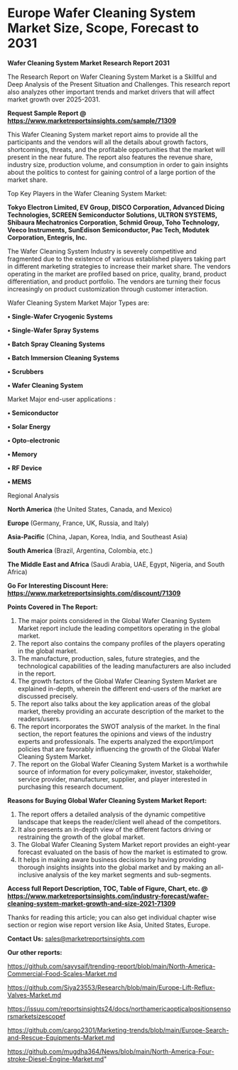 # Europe Wafer Cleaning System Market Size, Scope, Forecast to 2031

<strong>Wafer Cleaning System Market Research Report 2031</strong>

The Research Report on Wafer Cleaning System Market is a Skillful and Deep Analysis of the Present Situation and Challenges. This research report also analyzes other important trends and market drivers that will affect market growth over 2025-2031.

<strong>Request Sample Report @ <a href=https://www.marketreportsinsights.com/sample/71309>https://www.marketreportsinsights.com/sample/71309</a></strong>

This Wafer Cleaning System market report aims to provide all the participants and the vendors will all the details about growth factors, shortcomings, threats, and the profitable opportunities that the market will present in the near future. The report also features the revenue share, industry size, production volume, and consumption in order to gain insights about the politics to contest for gaining control of a large portion of the market share.

Top Key Players in the Wafer Cleaning System Market:

<strong>Tokyo Electron Limited, EV Group, DISCO Corporation, Advanced Dicing Technologies, SCREEN Semiconductor Solutions, ULTRON SYSTEMS, Shibaura Mechatronics Corporation, Schmid Group, Toho Technology, Veeco Instruments, SunEdison Semiconductor, Pac Tech, Modutek Corporation, Entegris, Inc.</strong>

The Wafer Cleaning System Industry is severely competitive and fragmented due to the existence of various established players taking part in different marketing strategies to increase their market share. The vendors operating in the market are profiled based on price, quality, brand, product differentiation, and product portfolio. The vendors are turning their focus increasingly on product customization through customer interaction.

Wafer Cleaning System Market Major Types are:

<strong>• Single-Wafer Cryogenic Systems

• Single-Wafer Spray Systems

• Batch Spray Cleaning Systems

• Batch Immersion Cleaning Systems

• Scrubbers

• Wafer Cleaning System</strong>

Market Major end-user applications :

<strong>• Semiconductor

• Solar Energy

• Opto-electronic

• Memory

• RF Device

• MEMS</strong>

Regional Analysis

</u><strong><b>North America</b></strong> (the United States, Canada, and Mexico)

<strong><b>Europe </b></strong>(Germany, France, UK, Russia, and Italy)

<strong><b>Asia-Pacific</b></strong> (China, Japan, Korea, India, and Southeast Asia)

<strong><b>South America</b></strong> (Brazil, Argentina, Colombia, etc.)

<strong><b>The Middle East and Africa</b></strong> (Saudi Arabia, UAE, Egypt, Nigeria, and South Africa)

<strong>Go For Interesting Discount Here: <a href=https://www.marketreportsinsights.com/discount/71309>https://www.marketreportsinsights.com/discount/71309</a></strong>

<strong>Points Covered in The Report:</strong>
<ol>
  <li>The major points considered in the Global Wafer Cleaning System Market report include the leading competitors operating in the global market.</li>
  <li>The report also contains the company profiles of the players operating in the global market.</li>
  <li>The manufacture, production, sales, future strategies, and the technological capabilities of the leading manufacturers are also included in the report.</li>
  <li>The growth factors of the Global Wafer Cleaning System Market are explained in-depth, wherein the different end-users of the market are discussed precisely.</li>
  <li>The report also talks about the key application areas of the global market, thereby providing an accurate description of the market to the readers/users.</li>
  <li>The report incorporates the SWOT analysis of the market. In the final section, the report features the opinions and views of the industry experts and professionals. The experts analyzed the export/import policies that are favorably influencing the growth of the Global Wafer Cleaning System Market.</li>
  <li>The report on the Global Wafer Cleaning System Market is a worthwhile source of information for every policymaker, investor, stakeholder, service provider, manufacturer, supplier, and player interested in purchasing this research document.</li>
</ol>
<strong>Reasons for Buying Global Wafer Cleaning System Market Report:</strong>

<ol>
  <li>The report offers a detailed analysis of the dynamic competitive landscape that keeps the reader/client well ahead of the competitors.</li>
  <li>It also presents an in-depth view of the different factors driving or restraining the growth of the global market.</li>
  <li>The Global Wafer Cleaning System Market report provides an eight-year forecast evaluated on the basis of how the market is estimated to grow.</li>
  <li>It helps in making aware business decisions by having providing thorough insights insights into the global market and by making an all-inclusive analysis of the key market segments and sub-segments.</li>
</ol>
<strong>Access full Report Description, TOC, Table of Figure, Chart, etc. @ <a href=https://www.marketreportsinsights.com/industry-forecast/wafer-cleaning-system-market-growth-and-size-2021-71309>https://www.marketreportsinsights.com/industry-forecast/wafer-cleaning-system-market-growth-and-size-2021-71309</a></strong>


Thanks for reading this article; you can also get individual chapter wise section or region wise report version like Asia, United States, Europe.

<strong>Contact Us:</strong>
sales@marketreportsinsights.com

<strong>Our other reports:</strong>

<a href=https://github.com/sayysaif/trending-report/blob/main/North-America-Commercial-Food-Scales-Market.md>https://github.com/sayysaif/trending-report/blob/main/North-America-Commercial-Food-Scales-Market.md</a>

<a href=https://github.com/Siya23553/Research/blob/main/Europe-Lift-Reflux-Valves-Market.md>https://github.com/Siya23553/Research/blob/main/Europe-Lift-Reflux-Valves-Market.md</a>

<a href=https://issuu.com/reportsinsights24/docs/northamericaopticalpositionsensorsmarketsizescopef>https://issuu.com/reportsinsights24/docs/northamericaopticalpositionsensorsmarketsizescopef</a>

<a href=https://github.com/cargo2301/Marketing-trends/blob/main/Europe-Search-and-Rescue-Equipments-Market.md>https://github.com/cargo2301/Marketing-trends/blob/main/Europe-Search-and-Rescue-Equipments-Market.md</a>

<a href=https://github.com/mugdha364/News/blob/main/North-America-Four-stroke-Diesel-Engine-Market.md>https://github.com/mugdha364/News/blob/main/North-America-Four-stroke-Diesel-Engine-Market.md</a>"
